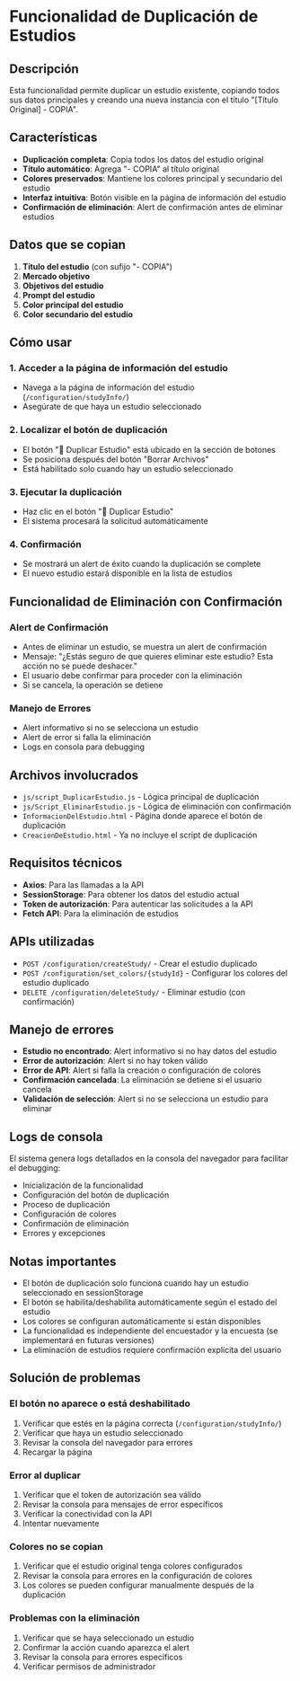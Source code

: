 # Funcionalidad de Duplicación de Estudios

## Descripción
Esta funcionalidad permite duplicar un estudio existente, copiando todos sus datos principales y creando una nueva instancia con el título "[Título Original] - COPIA".

## Características
- **Duplicación completa**: Copia todos los datos del estudio original
- **Título automático**: Agrega "- COPIA" al título original
- **Colores preservados**: Mantiene los colores principal y secundario del estudio
- **Interfaz intuitiva**: Botón visible en la página de información del estudio
- **Confirmación de eliminación**: Alert de confirmación antes de eliminar estudios

## Datos que se copian
1. **Título del estudio** (con sufijo "- COPIA")
2. **Mercado objetivo**
3. **Objetivos del estudio**
4. **Prompt del estudio**
5. **Color principal del estudio**
6. **Color secundario del estudio**

## Cómo usar

### 1. Acceder a la página de información del estudio
- Navega a la página de información del estudio (`/configuration/studyInfo/`)
- Asegúrate de que haya un estudio seleccionado

### 2. Localizar el botón de duplicación
- El botón "🔄 Duplicar Estudio" está ubicado en la sección de botones
- Se posiciona después del botón "Borrar Archivos"
- Está habilitado solo cuando hay un estudio seleccionado

### 3. Ejecutar la duplicación
- Haz clic en el botón "🔄 Duplicar Estudio"
- El sistema procesará la solicitud automáticamente

### 4. Confirmación
- Se mostrará un alert de éxito cuando la duplicación se complete
- El nuevo estudio estará disponible en la lista de estudios

## Funcionalidad de Eliminación con Confirmación

### Alert de Confirmación
- Antes de eliminar un estudio, se muestra un alert de confirmación
- Mensaje: "¿Estás seguro de que quieres eliminar este estudio? Esta acción no se puede deshacer."
- El usuario debe confirmar para proceder con la eliminación
- Si se cancela, la operación se detiene

### Manejo de Errores
- Alert informativo si no se selecciona un estudio
- Alert de error si falla la eliminación
- Logs en consola para debugging

## Archivos involucrados
- `js/script_DuplicarEstudio.js` - Lógica principal de duplicación
- `js/Script_EliminarEstudio.js` - Lógica de eliminación con confirmación
- `InformacionDelEstudio.html` - Página donde aparece el botón de duplicación
- `CreacionDeEstudio.html` - Ya no incluye el script de duplicación

## Requisitos técnicos
- **Axios**: Para las llamadas a la API
- **SessionStorage**: Para obtener los datos del estudio actual
- **Token de autorización**: Para autenticar las solicitudes a la API
- **Fetch API**: Para la eliminación de estudios

## APIs utilizadas
- `POST /configuration/createStudy/` - Crear el estudio duplicado
- `POST /configuration/set_colors/{studyId}` - Configurar los colores del estudio duplicado
- `DELETE /configuration/deleteStudy/` - Eliminar estudio (con confirmación)

## Manejo de errores
- **Estudio no encontrado**: Alert informativo si no hay datos del estudio
- **Error de autorización**: Alert si no hay token válido
- **Error de API**: Alert si falla la creación o configuración de colores
- **Confirmación cancelada**: La eliminación se detiene si el usuario cancela
- **Validación de selección**: Alert si no se selecciona un estudio para eliminar

## Logs de consola
El sistema genera logs detallados en la consola del navegador para facilitar el debugging:
- Inicialización de la funcionalidad
- Configuración del botón de duplicación
- Proceso de duplicación
- Configuración de colores
- Confirmación de eliminación
- Errores y excepciones

## Notas importantes
- El botón de duplicación solo funciona cuando hay un estudio seleccionado en sessionStorage
- El botón se habilita/deshabilita automáticamente según el estado del estudio
- Los colores se configuran automáticamente si están disponibles
- La funcionalidad es independiente del encuestador y la encuesta (se implementará en futuras versiones)
- La eliminación de estudios requiere confirmación explícita del usuario

## Solución de problemas

### El botón no aparece o está deshabilitado
1. Verificar que estés en la página correcta (`/configuration/studyInfo/`)
2. Verificar que haya un estudio seleccionado
3. Revisar la consola del navegador para errores
4. Recargar la página

### Error al duplicar
1. Verificar que el token de autorización sea válido
2. Revisar la consola para mensajes de error específicos
3. Verificar la conectividad con la API
4. Intentar nuevamente

### Colores no se copian
1. Verificar que el estudio original tenga colores configurados
2. Revisar la consola para errores en la configuración de colores
3. Los colores se pueden configurar manualmente después de la duplicación

### Problemas con la eliminación
1. Verificar que se haya seleccionado un estudio
2. Confirmar la acción cuando aparezca el alert
3. Revisar la consola para errores específicos
4. Verificar permisos de administrador
